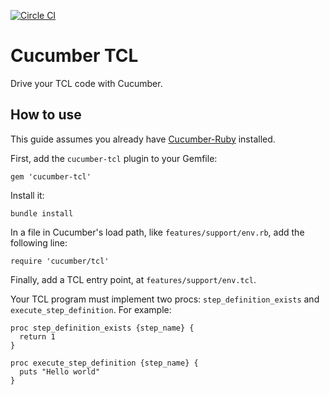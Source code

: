 [![Circle CI](https://circleci.com/gh/cucumber/cucumber-ruby-tcl/tree/master.svg?style=svg)](https://circleci.com/gh/cucumber/cucumber-ruby-tcl/tree/master)

Cucumber TCL
============

Drive your TCL code with Cucumber.

How to use
----------

This guide assumes you already have [Cucumber-Ruby](https://github.com/cucumber/cucumber) installed.

First, add the `cucumber-tcl` plugin to your Gemfile:

    gem 'cucumber-tcl'

Install it:

    bundle install

In a file in Cucumber's load path, like `features/support/env.rb`, add the following line:

    require 'cucumber/tcl'

Finally, add a TCL entry point, at `features/support/env.tcl`.

Your TCL program must implement two procs: `step_definition_exists` and `execute_step_definition`. For example:

    proc step_definition_exists {step_name} {
      return 1
    }

    proc execute_step_definition {step_name} {
      puts "Hello world"
    }
